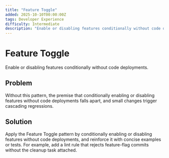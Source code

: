 ```yaml
---
title: "Feature Toggle"
added: 2025-10-10T00:00:00Z
tags: Developer Experience
difficulty: Intermediate
description: "Enable or disabling features conditionally without code deployments."
---
```

# Feature Toggle

Enable or disabling features conditionally without code deployments.

## Problem

Without this pattern, the premise that conditionally enabling or disabling features without code deployments falls apart, and small changes trigger cascading regressions.

## Solution

Apply the Feature Toggle pattern by conditionally enabling or disabling features without code deployments, and reinforce it with concise examples or tests. For example, add a lint rule that rejects feature-flag commits without the cleanup task attached.
